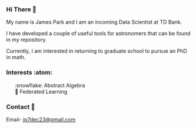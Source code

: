 ### Hi There 👋
My name is James Park and I am an incoming Data Scientist at TD Bank. 

I have developed a couple of useful tools for astronomers that can be found in my repository.

Currently, I am interested in returning to graduate school to pursue an PhD in math. 

### Interests :atom:
<ol> 
    :snowflake: Abstract Algebra
    <br>
    🌱 Federated Learning
    <br>
</ol>

### Contact :bookmark_tabs: 
Email- jp7dec23@gmail.com
